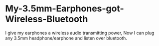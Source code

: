 # My-3.5mm-Earphones-got-Wireless-Bluetooth
I give my earphones a wireless audio transmitting power, Now I can plug any 3.5mm headphone/earphone and listen over bluetooth.
